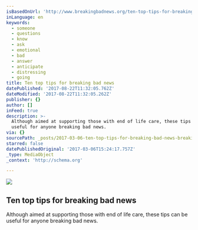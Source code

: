 ```yaml
---
isBasedOnUrl: 'http://www.breakingbadnews.org/ten-top-tips-for-breaking-bad-news/'
inLanguage: en
keywords:
  - someone
  - questions
  - know
  - ask
  - emotional
  - bad
  - answer
  - anticipate
  - distressing
  - going
title: Ten top tips for breaking bad news
datePublished: '2017-08-22T11:32:05.762Z'
dateModified: '2017-08-22T11:32:05.262Z'
publisher: {}
author: []
inFeed: true
description: >-
  Although aimed at supporting those with end of life care, these tips can be
  useful for anyone breaking bad news.
via: {}
sourcePath: _posts/2017-03-06-ten-top-tips-for-breaking-bad-news-breaking-bad-news.md
starred: false
datePublishedOriginal: '2017-03-06T15:24:17.757Z'
_type: MediaObject
_context: 'http://schema.org'

---
```

<article style=""><img src="https://imgflo.herokuapp.com/graph/2b2431f8e7ba7b0/05a7a79e61eca22c9a0d747186d221a9/noop.jpg?input=http%3A%2F%2Fwww.breakingbadnews.org%2Fwp-content%2Fuploads%2F2012%2F09%2F10-tips2-image.jpg" /><h1>Ten top tips for breaking bad news</h1><p>Although aimed at supporting those with end of life care, these tips can be useful for anyone breaking bad news.</p></article>
